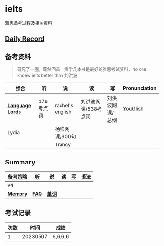# ielts

雅思备考过程及相关资料

## [Daily Record](record/daily/index.md)

## 备考资料

> 研究了一圈，蓦然回首，贵学几本书是最好的雅思考试资料，no one knoew ielts better than 刘洪波

| 综合                                                         | 听        | 说               | 读                   | 写              | Pronunciation                     |
| ------------------------------------------------------------ | --------- | ---------------- | -------------------- | --------------- | --------------------------------- |
| **[Language Lords](https://www.youtube.com/@languagelords)** | 179考点词 | rachel's english | 刘洪波网课/538考点词 | 刘洪波网课/总纲 | [YouGlish](https://youglish.com/) |
| Lydia                                                        |           | 杨帅网课/900句   |                      |                 |                                   |
|                                                              |           | Trancy           |                      |                 |                                   |

## Summary

| [备考策略](record/summary/strategy.md) | [听](record/summary/listening.md) | [说](record/summary/speaking.md)         | [读](record/summary/reading.md) | [写](record/summary/writing.md) | [语法](record/summary/grammar.md) |
| -------------------------------------- | --------------------------------- | ---------------------------------------- | ------------------------------- | ------------------------------- | --------------------------------- |
| v4                                     |                                   |                                          |                                 |                                 |                                   |
| [**Memory**](record/summary/memory.md) | **[FAQ](record/summary/FAQ.md)**  | **[单词](record/summary/vocabulary.md)** |                                 |                                 |                                   |

## 考试记录

| 次数 | 时间     | 成绩    |
| ---- | -------- | ------- |
| 1    | 20230507 | 6,6,6,6 |

